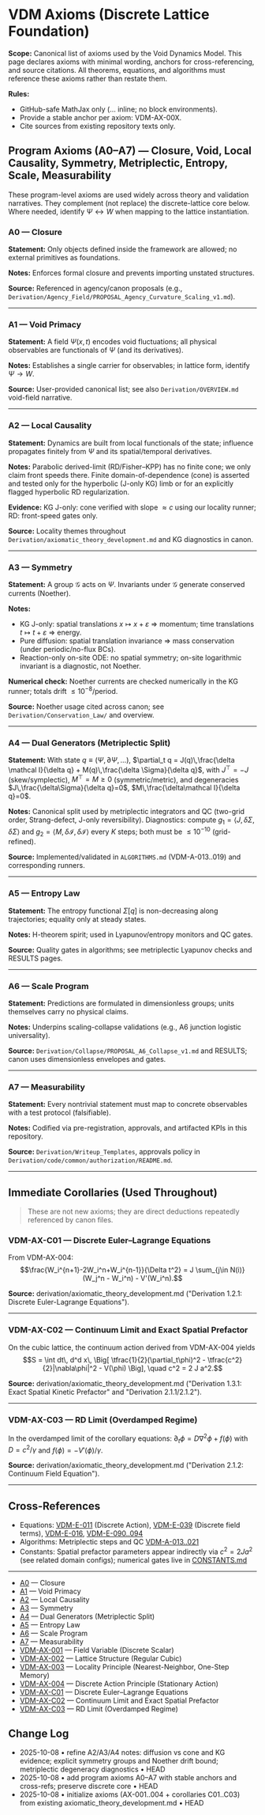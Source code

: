 <!-- DOC-GUARD: CANONICAL -->
# VDM Axioms (Discrete Lattice Foundation)

**Scope:** Canonical list of axioms used by the Void Dynamics Model. This page declares axioms with minimal wording, anchors for cross-referencing, and source citations. All theorems, equations, and algorithms must reference these axioms rather than restate them.

**Rules:**

- GitHub-safe MathJax only ($...$ inline; no block environments).
- Provide a stable anchor per axiom: VDM-AX-00X.
- Cite sources from existing repository texts only.


<!-- markdownlint-disable MD033 -->

## Program Axioms (A0–A7) — Closure, Void, Local Causality, Symmetry, Metriplectic, Entropy, Scale, Measurability

These program-level axioms are used widely across theory and validation narratives. They complement (not replace) the discrete-lattice core below. Where needed, identify $\Psi\leftrightarrow W$ when mapping to the lattice instantiation.

### A0 — Closure  <a id="vdm-ax-a0"></a> <a id="vdm-ax-010"></a>

**Statement:** Only objects defined inside the framework are allowed; no external primitives as foundations.

**Notes:** Enforces formal closure and prevents importing unstated structures.

**Source:** Referenced in agency/canon proposals (e.g., `Derivation/Agency_Field/PROPOSAL_Agency_Curvature_Scaling_v1.md`).

---

### A1 — Void Primacy  <a id="vdm-ax-a1"></a> <a id="vdm-ax-011"></a>

**Statement:** A field $\Psi(x,t)$ encodes void fluctuations; all physical observables are functionals of $\Psi$ (and its derivatives).

**Notes:** Establishes a single carrier for observables; in lattice form, identify $\Psi\to W$.

**Source:** User-provided canonical list; see also `Derivation/OVERVIEW.md` void-field narrative.

---

### A2 — Local Causality  <a id="vdm-ax-a2"></a> <a id="vdm-ax-012"></a>

**Statement:** Dynamics are built from local functionals of the state; influence propagates finitely from $\Psi$ and its spatial/temporal derivatives.

**Notes:** Parabolic derived-limit (RD/Fisher–KPP) has no finite cone; we only claim front speeds there. Finite domain-of-dependence (cone) is asserted and tested only for the hyperbolic (J-only KG) limb or for an explicitly flagged hyperbolic RD regularization.

**Evidence:** KG J-only: cone verified with slope $\approx c$ using our locality runner; RD: front-speed gates only.

**Source:** Locality themes throughout `Derivation/axiomatic_theory_development.md` and KG diagnostics in canon.

---

### A3 — Symmetry  <a id="vdm-ax-a3"></a> <a id="vdm-ax-013"></a>

**Statement:** A group $\mathcal G$ acts on $\Psi$. Invariants under $\mathcal G$ generate conserved currents (Noether).

**Notes:**

- KG J-only: spatial translations $x \mapsto x + \varepsilon$ $\Rightarrow$ momentum; time translations $t \mapsto t + \varepsilon$ $\Rightarrow$ energy.
- Pure diffusion: spatial translation invariance $\Rightarrow$ mass conservation (under periodic/no-flux BCs).
- Reaction-only on-site ODE: no spatial symmetry; on-site logarithmic invariant is a diagnostic, not Noether.

**Numerical check:** Noether currents are checked numerically in the KG runner; totals drift $\le 10^{-8}$/period.

**Source:** Noether usage cited across canon; see `Derivation/Conservation_Law/` and overview.

---

### A4 — Dual Generators (Metriplectic Split)  <a id="vdm-ax-a4"></a> <a id="vdm-ax-014"></a>

**Statement:** With state $q\equiv(\Psi,\partial\Psi,\ldots)$,
$\partial_t q = J(q)\,\frac{\delta \mathcal I}{\delta q} + M(q)\,\frac{\delta \Sigma}{\delta q}$, with $J^\top=-J$ (skew/symplectic), $M^\top=M\ge 0$ (symmetric/metric), and degeneracies $J\,\frac{\delta\Sigma}{\delta q}=0$, $M\,\frac{\delta\mathcal I}{\delta q}=0$.

**Notes:** Canonical split used by metriplectic integrators and QC (two-grid order, Strang-defect, J-only reversibility). Diagnostics: compute $g_1 = \langle J, \, \delta\Sigma, \, \delta\Sigma \rangle$ and $g_2 = \langle M, \, \delta\mathcal I, \, \delta\mathcal I \rangle$ every $K$ steps; both must be $\le 10^{-10}$ (grid-refined).

**Source:** Implemented/validated in `ALGORITHMS.md` (VDM-A-013..019) and corresponding runners.

---

### A5 — Entropy Law  <a id="vdm-ax-a5"></a> <a id="vdm-ax-015"></a>

**Statement:** The entropy functional $\Sigma[q]$ is non-decreasing along trajectories; equality only at steady states.

**Notes:** H-theorem spirit; used in Lyapunov/entropy monitors and QC gates.

**Source:** Quality gates in algorithms; see metriplectic Lyapunov checks and RESULTS pages.

---

### A6 — Scale Program  <a id="vdm-ax-a6"></a> <a id="vdm-ax-016"></a>

**Statement:** Predictions are formulated in dimensionless groups; units themselves carry no physical claims.

**Notes:** Underpins scaling-collapse validations (e.g., A6 junction logistic universality).

**Source:** `Derivation/Collapse/PROPOSAL_A6_Collapse_v1.md` and RESULTS; canon uses dimensionless envelopes and gates.

---

### A7 — Measurability  <a id="vdm-ax-a7"></a> <a id="vdm-ax-017"></a>

**Statement:** Every nontrivial statement must map to concrete observables with a test protocol (falsifiable).

**Notes:** Codified via pre-registration, approvals, and artifacted KPIs in this repository.

**Source:** `Derivation/Writeup_Templates`, approvals policy in `Derivation/code/common/authorization/README.md`.

---

## Immediate Corollaries (Used Throughout)

> These are not new axioms; they are direct deductions repeatedly referenced by canon files.

### VDM-AX-C01 — Discrete Euler–Lagrange Equations  <a id="vdm-ax-c01"></a>

From VDM-AX-004:
$$\frac{W_i^{n+1}-2W_i^n+W_i^{n-1}}{\Delta t^2} = J \sum_{j\in N(i)} (W_j^n - W_i^n) - V'(W_i^n).$$

**Source:** derivation/axiomatic_theory_development.md ("Derivation 1.2.1: Discrete Euler-Lagrange Equations").

---

### VDM-AX-C02 — Continuum Limit and Exact Spatial Prefactor  <a id="vdm-ax-c02"></a>

On the cubic lattice, the continuum action derived from VDM-AX-004 yields
$$S = \int dt\, d^d x\, \Big[ \tfrac{1}{2}(\partial_t\phi)^2 - \tfrac{c^2}{2}|\nabla\phi|^2 - V(\phi) \Big], \quad c^2 = 2 J a^2.$$

**Source:** derivation/axiomatic_theory_development.md ("Derivation 1.3.1: Exact Spatial Kinetic Prefactor" and "Derivation 2.1.1/2.1.2").

---

### VDM-AX-C03 — RD Limit (Overdamped Regime)  <a id="vdm-ax-c03"></a>

In the overdamped limit of the corollary equations: $\partial_t \phi = D\nabla^2\phi + f(\phi)$ with $D = c^2/\gamma$ and $f(\phi) = -V'(\phi)/\gamma$.

**Source:** derivation/axiomatic_theory_development.md ("Derivation 2.1.2: Continuum Field Equation").

---

## Cross-References

- Equations: [VDM-E-011](EQUATIONS.md#vdm-e-011) (Discrete Action), [VDM-E-039](EQUATIONS.md#vdm-e-039) (Discrete field terms), [VDM-E-016](EQUATIONS.md#vdm-e-016), [VDM-E-090..094](EQUATIONS.md#vdm-e-090)
- Algorithms: Metriplectic steps and QC [VDM-A-013..021](ALGORITHMS.md#vdm-a-013)
- Constants: Spatial prefactor parameters appear indirectly via $c^2=2Ja^2$ (see related domain configs); numerical gates live in [CONSTANTS.md](CONSTANTS.md)

---

<!-- BEGIN AUTOSECTION: AXIOMS-INDEX -->
<!-- markdownlint-disable MD051 -->
<!-- Tool-maintained list of [VDM-AX-###](#vdm-ax-###) anchors for quick lookup -->
- [A0](#vdm-ax-a0) — Closure
- [A1](#vdm-ax-a1) — Void Primacy
- [A2](#vdm-ax-a2) — Local Causality
- [A3](#vdm-ax-a3) — Symmetry
- [A4](#vdm-ax-a4) — Dual Generators (Metriplectic Split)
- [A5](#vdm-ax-a5) — Entropy Law
- [A6](#vdm-ax-a6) — Scale Program
- [A7](#vdm-ax-a7) — Measurability
- [VDM-AX-001](#vdm-ax-001) — Field Variable (Discrete Scalar)
- [VDM-AX-002](#vdm-ax-002) — Lattice Structure (Regular Cubic)
- [VDM-AX-003](#vdm-ax-003) — Locality Principle (Nearest-Neighbor, One-Step Memory)
- [VDM-AX-004](#vdm-ax-004) — Discrete Action Principle (Stationary Action)
- [VDM-AX-C01](#vdm-ax-c01) — Discrete Euler–Lagrange Equations
- [VDM-AX-C02](#vdm-ax-c02) — Continuum Limit and Exact Spatial Prefactor
- [VDM-AX-C03](#vdm-ax-c03) — RD Limit (Overdamped Regime)
<!-- END AUTOSECTION: AXIOMS-INDEX -->
<!-- markdownlint-enable MD051 -->

## Change Log

- 2025-10-08 • refine A2/A3/A4 notes: diffusion vs cone and KG evidence; explicit symmetry groups and Noether drift bound; metriplectic degeneracy diagnostics • HEAD
- 2025-10-08 • add program axioms A0–A7 with stable anchors and cross-refs; preserve discrete core • HEAD
- 2025-10-08 • initialize axioms (AX-001..004 + corollaries C01..C03) from existing axiomatic_theory_development.md • HEAD

<!-- markdownlint-enable MD033 -->

